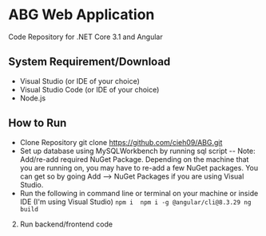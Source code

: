 # ABG Web Application 
Code Repository for .NET Core 3.1 and Angular 
## System Requirement/Download
- Visual Studio (or IDE of your choice) 
- Visual Studio Code (or IDE of your choice) 
- Node.js
## How to Run 
- Clone Repository git clone https://github.com/cieh09/ABG.git 
- Set up database using MySQLWorkbench by running sql script 
-- Note: Add/re-add required NuGet Package. Depending on the machine that you are running on, you may have to re-add a few NuGet packages. You can get so by going Add --> NuGet Packages if you are using Visual Studio. 
- Run the following in command line or terminal on your machine or inside IDE (I'm using Visual Studio)
`
npm i 
npm i -g @angular/cli@8.3.29
ng build
`
2. Run backend/frontend code
